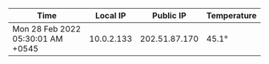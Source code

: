 | Time     | Local IP | Public IP | Temperature |
| ----------- | ----------- | ----------- | ----------- |
| Mon 28 Feb 2022 05:30:01 AM +0545      | 10.0.2.133     | 202.51.87.170  | 45.1° |
